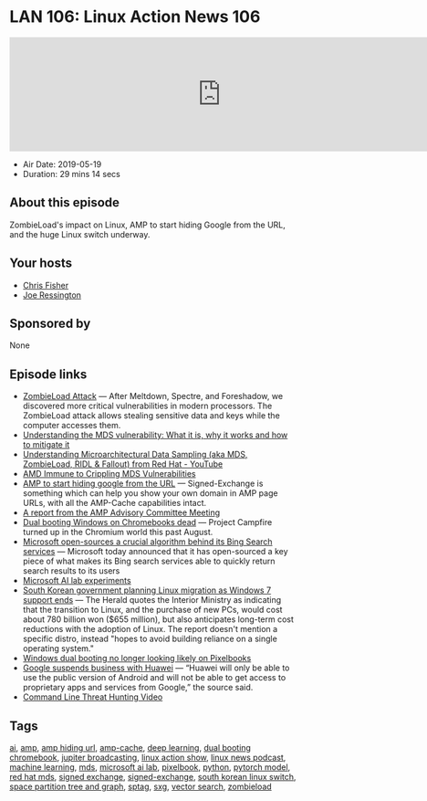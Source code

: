 # LAN 106: Linux Action News 106

<iframe src="https://player.fireside.fm/v2/DAcK9LdX+CsLVBSY-?theme=dark" width="740" height="200" frameborder="0" scrolling="no"></iframe>

* Air Date: 2019-05-19
* Duration: 29 mins 14 secs

## About this episode

ZombieLoad's impact on Linux, AMP to start hiding Google from the URL, and the huge Linux switch underway.

## Your hosts
* [Chris Fisher](https://linuxactionnews.com/hosts/chris)
* [Joe Ressington](https://linuxactionnews.com/hosts/joe)

## Sponsored by

None



## Episode links

  * [ZombieLoad Attack](https://zombieloadattack.com/ "ZombieLoad Attack") — After Meltdown, Spectre, and Foreshadow, we discovered more critical vulnerabilities in modern processors. The ZombieLoad attack allows stealing sensitive data and keys while the computer accesses them.
  * [Understanding the MDS vulnerability: What it is, why it works and how to mitigate it](https://www.redhat.com/en/blog/understanding-mds-vulnerability-what-it-why-it-works-and-how-mitigate-it "Understanding the MDS vulnerability: What it is, why it works and how to mitigate it")
  * [Understanding Microarchitectural Data Sampling (aka MDS, ZombieLoad, RIDL & Fallout) from Red Hat - YouTube](https://youtu.be/Xn-wY6Ir1hw "Understanding Microarchitectural Data Sampling \(aka MDS, ZombieLoad, RIDL & Fallout\) from Red Hat - YouTube")
  * [AMD Immune to Crippling MDS Vulnerabilities](https://www.tomshardware.com/news/amd-mds-vulnerability-immune-intel,39367.html "AMD Immune to Crippling MDS Vulnerabilities")
  * [AMP to start hiding google from the URL](https://blog.amp.dev/2019/05/15/signed-exchange-solving-the-amp-urls-display-problem/ "AMP to start hiding google from the URL") — Signed-Exchange is something which can help you show your own domain in AMP page URLs, with all the AMP-Cache capabilities intact.
  * [A report from the AMP Advisory Committee Meeting](https://shkspr.mobi/blog/2019/05/a-report-from-the-amp-advisory-committee-meeting/ "A report from the AMP Advisory Committee Meeting")
  * [Dual booting Windows on Chromebooks dead](https://www.aboutchromebooks.com/news/chromebook-project-campfire-dual-boot-windows-shut-down-altos/ "Dual booting Windows on Chromebooks dead") — Project Campfire turned up in the Chromium world this past August. 
  * [Microsoft open-sources a crucial algorithm behind its Bing Search services](https://techcrunch.com/2019/05/15/microsoft-open-sources-a-crucial-algorithm-behind-its-bing-search-services/ "Microsoft open-sources a crucial algorithm behind its Bing Search services") — Microsoft today announced that it has open-sourced a key piece of what makes its Bing search services able to quickly return search results to its users
  * [Microsoft AI lab experiments](https://www.ailab.microsoft.com/vectorsearchexperiment "Microsoft AI lab experiments")
  * [South Korean government planning Linux migration as Windows 7 support ends](https://www.techrepublic.com/article/south-korean-government-planning-linux-migration-as-windows-7-support-ends/ "South Korean government planning Linux migration as Windows 7 support ends") — The Herald quotes the Interior Ministry as indicating that the transition to Linux, and the purchase of new PCs, would cost about 780 billion won ($655 million), but also anticipates long-term cost reductions with the adoption of Linux. The report doesn't mention a specific distro, instead "hopes to avoid building reliance on a single operating system."
  * [Windows dual booting no longer looking likely on Pixelbooks](https://arstechnica.com/gadgets/2019/05/windows-dual-booting-no-longer-looking-likely-on-pixebooks/ "Windows dual booting no longer looking likely on Pixelbooks")
  * [Google suspends business with Huawei](https://www.reuters.com/article/us-huawei-tech-alphabet-exclusive/exclusive-google-suspends-some-business-with-huawei-after-trump-blacklist-source-idUSKCN1SP0NB "Google suspends business with Huawei") — “Huawei will only be able to use the public version of Android and will not be able to get access to proprietary apps and services from Google,” the source said.
  * [Command Line Threat Hunting Video](https://www.youtube.com/watch?v=jy9SAUHEWdU "Command Line Threat Hunting Video")



## Tags

[ai](https://linuxactionnews.com/tags/ai), [amp](https://linuxactionnews.com/tags/amp), [amp hiding url](https://linuxactionnews.com/tags/amp%20hiding%20url), [amp-cache](https://linuxactionnews.com/tags/amp-cache), [deep learning](https://linuxactionnews.com/tags/deep%20learning), [dual booting chromebook](https://linuxactionnews.com/tags/dual%20booting%20chromebook), [jupiter broadcasting](https://linuxactionnews.com/tags/jupiter%20broadcasting), [linux action show](https://linuxactionnews.com/tags/linux%20action%20show), [linux news podcast](https://linuxactionnews.com/tags/linux%20news%20podcast), [machine learning](https://linuxactionnews.com/tags/machine%20learning), [mds](https://linuxactionnews.com/tags/mds), [microsoft ai lab](https://linuxactionnews.com/tags/microsoft%20ai%20lab), [pixelbook](https://linuxactionnews.com/tags/pixelbook), [python](https://linuxactionnews.com/tags/python), [pytorch model](https://linuxactionnews.com/tags/pytorch%20model), [red hat mds](https://linuxactionnews.com/tags/red%20hat%20mds), [signed exchange](https://linuxactionnews.com/tags/signed%20exchange), [signed-exchange](https://linuxactionnews.com/tags/signed-exchange), [south korean linux switch](https://linuxactionnews.com/tags/south%20korean%20linux%20switch), [space partition tree and graph](https://linuxactionnews.com/tags/space%20partition%20tree%20and%20graph), [sptag](https://linuxactionnews.com/tags/sptag), [sxg](https://linuxactionnews.com/tags/sxg), [vector search](https://linuxactionnews.com/tags/vector%20search), [zombieload](https://linuxactionnews.com/tags/zombieload)
